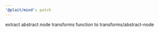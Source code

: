 ```yaml
---
'@plait/mind': patch
---
```


extract abstract node transforms function to transforms/abstract-node
